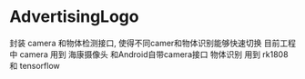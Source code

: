# AdvertisingLogo
封装 camera 和物体检测接口, 使得不同camer和物体识别能够快速切换
目前工程中
camera 用到 海康摄像头 和Android自带camera接口
物体识别 用到 rk1808 和 tensorflow
